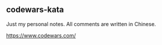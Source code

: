 codewars-kata
------

Just my personal notes. All comments are written in Chinese.

https://www.codewars.com/
